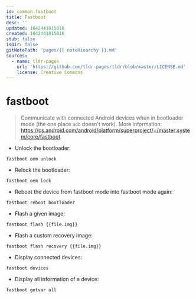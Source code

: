 ```yaml
---
id: common.fastboot
title: Fastboot
desc: ''
updated: 1642441815016
created: 1642441815016
stub: false
isDir: false
gitNotePath: 'pages/{{ noteHiearchy }}.md'
sources:
  - name: tldr-pages
    url: 'https://github.com/tldr-pages/tldr/blob/master/LICENSE.md'
    license: Creative Commons
---
```

# fastboot

> Communicate with connected Android devices when in bootloader mode (the one place `adb` doesn't work).
> More information: <https://cs.android.com/android/platform/superproject/+/master:system/core/fastboot>.

- Unlock the bootloader:

`fastboot oem unlock`

- Relock the bootloader:

`fastboot oem lock`

- Reboot the device from fastboot mode into fastboot mode again:

`fastboot reboot bootloader`

- Flash a given image:

`fastboot flash {{file.img}}`

- Flash a custom recovery image:

`fastboot flash recovery {{file.img}}`

- Display connected devices:

`fastboot devices`

- Display all information of a device:

`fastboot getvar all`

